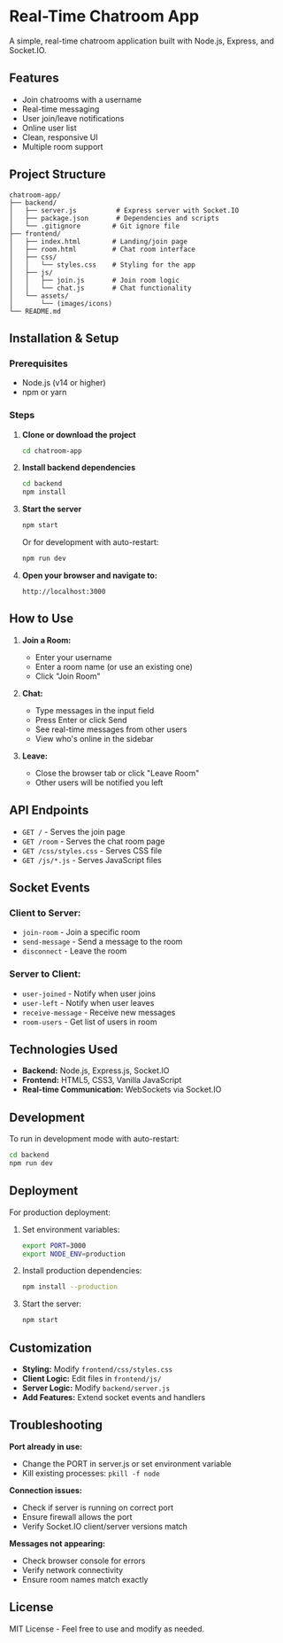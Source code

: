 # Real-Time Chatroom App

A simple, real-time chatroom application built with Node.js, Express, and Socket.IO.

## Features

- Join chatrooms with a username
- Real-time messaging
- User join/leave notifications
- Online user list
- Clean, responsive UI
- Multiple room support

## Project Structure

```
chatroom-app/
├── backend/
│   ├── server.js          # Express server with Socket.IO
│   ├── package.json       # Dependencies and scripts
│   └── .gitignore        # Git ignore file
├── frontend/
│   ├── index.html        # Landing/join page
│   ├── room.html         # Chat room interface
│   ├── css/
│   │   └── styles.css    # Styling for the app
│   ├── js/
│   │   ├── join.js       # Join room logic
│   │   └── chat.js       # Chat functionality
│   └── assets/
│       └── (images/icons)
└── README.md
```

## Installation & Setup

### Prerequisites
- Node.js (v14 or higher)
- npm or yarn

### Steps

1. **Clone or download the project**
   ```bash
   cd chatroom-app
   ```

2. **Install backend dependencies**
   ```bash
   cd backend
   npm install
   ```

3. **Start the server**
   ```bash
   npm start
   ```
   Or for development with auto-restart:
   ```bash
   npm run dev
   ```

4. **Open your browser and navigate to:**
   ```
   http://localhost:3000
   ```

## How to Use

1. **Join a Room:**
   - Enter your username
   - Enter a room name (or use an existing one)
   - Click "Join Room"

2. **Chat:**
   - Type messages in the input field
   - Press Enter or click Send
   - See real-time messages from other users
   - View who's online in the sidebar

3. **Leave:**
   - Close the browser tab or click "Leave Room"
   - Other users will be notified you left

## API Endpoints

- `GET /` - Serves the join page
- `GET /room` - Serves the chat room page
- `GET /css/styles.css` - Serves CSS file
- `GET /js/*.js` - Serves JavaScript files

## Socket Events

### Client to Server:
- `join-room` - Join a specific room
- `send-message` - Send a message to the room
- `disconnect` - Leave the room

### Server to Client:
- `user-joined` - Notify when user joins
- `user-left` - Notify when user leaves
- `receive-message` - Receive new messages
- `room-users` - Get list of users in room

## Technologies Used

- **Backend:** Node.js, Express.js, Socket.IO
- **Frontend:** HTML5, CSS3, Vanilla JavaScript
- **Real-time Communication:** WebSockets via Socket.IO

## Development

To run in development mode with auto-restart:
```bash
cd backend
npm run dev
```

## Deployment

For production deployment:

1. Set environment variables:
   ```bash
   export PORT=3000
   export NODE_ENV=production
   ```

2. Install production dependencies:
   ```bash
   npm install --production
   ```

3. Start the server:
   ```bash
   npm start
   ```

## Customization

- **Styling:** Modify `frontend/css/styles.css`
- **Client Logic:** Edit files in `frontend/js/`
- **Server Logic:** Modify `backend/server.js`
- **Add Features:** Extend socket events and handlers

## Troubleshooting

**Port already in use:**
- Change the PORT in server.js or set environment variable
- Kill existing processes: `pkill -f node`

**Connection issues:**
- Check if server is running on correct port
- Ensure firewall allows the port
- Verify Socket.IO client/server versions match

**Messages not appearing:**
- Check browser console for errors
- Verify network connectivity
- Ensure room names match exactly

## License

MIT License - Feel free to use and modify as needed.